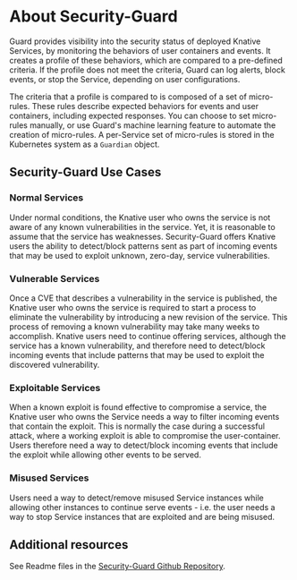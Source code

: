 # About Security-Guard

Guard provides visibility into the security status of deployed Knative Services, by monitoring the behaviors of user containers and events. It creates a profile of these behaviors, which are compared to a pre-defined criteria. If the profile does not meet the criteria, Guard can log alerts, block events, or stop the Service, depending on user configurations.

The criteria that a profile is compared to is composed of a set of micro-rules. These rules describe expected behaviors for events and user containers, including expected responses. You can choose to set micro-rules manually, or use Guard's machine learning feature to automate the creation of micro-rules. A per-Service set of micro-rules is stored in the Kubernetes system as a `Guardian` object.

## Security-Guard Use Cases

### Normal Services

Under normal conditions, the Knative user who owns the service is not aware of any known vulnerabilities in the service. Yet, it is reasonable to assume that the service has weaknesses. Security-Guard offers Knative users the ability to detect/block patterns sent as part of incoming events that may be used to exploit unknown, zero-day, service vulnerabilities.

### Vulnerable Services

Once a CVE that describes a vulnerability in the service is published, the Knative user who owns the service is required to start a process to eliminate the vulnerability by introducing a new revision of the service. This process of removing a known vulnerability may take many weeks to accomplish. Knative users need to continue offering services, although the service has a known vulnerability, and therefore need to detect/block incoming events that include patterns that may be used to exploit the discovered vulnerability.

### Exploitable Services

When a known exploit is found effective to compromise a service, the Knative user who owns the Service needs a way to filter incoming events that contain the exploit. This is normally the case during a successful attack, where a working exploit is able to compromise the user-container. Users therefore need a way to detect/block incoming events that include the exploit while allowing other events to be served.

### Misused Services

Users need a way to detect/remove misused Service instances while allowing other instances to continue serve events - i.e. the user needs a way to stop Service instances that are exploited and are being misused.

## Additional resources

See Readme files in the [Security-Guard Github Repository](http://knative.dev/security-guard).
